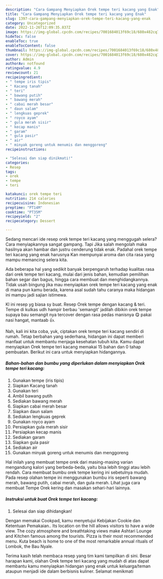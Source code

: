 ```yaml
---
description: "Cara Gampang Menyiapkan Orek tempe teri kacang yang Enak"
title: "Cara Gampang Menyiapkan Orek tempe teri kacang yang Enak"
slug: 1397-cara-gampang-menyiapkan-orek-tempe-teri-kacang-yang-enak
category: Uncategorized
date: 2022-11-26T12:09:35.837Z
image: https://img-global.cpcdn.com/recipes/7001684013f69c18/680x482cq70/orek-tempe-teri-kacang-foto-resep-utama.jpg
hideToc: false
enableToc: true
enableTocContent: false
thumbnail: https://img-global.cpcdn.com/recipes/7001684013f69c18/680x482cq70/orek-tempe-teri-kacang-foto-resep-utama.jpg
cover: https://img-global.cpcdn.com/recipes/7001684013f69c18/680x482cq70/orek-tempe-teri-kacang-foto-resep-utama.jpg
author: Admin
authorAv: notfound
ratingvalue: 4.9
reviewcount: 21
recipeingredient:
- " tempe iris tipis"
- " Kacang tanah"
- " teri"
- " bawang putih"
- " bawang merah"
- " cabai merah besar"
- " daun salam"
- " lengkuas geprek"
- " royco ayam"
- " gula merah sisir"
- " kecap manis"
- " garam"
- " gula pasir"
- " air"
- " minyak goreng untuk menumis dan menggoreng"
recipeinstructions:

- "Selesai dan siap dinikmati!"
categories:
- Resep
tags:
- orek
- tempe
- teri

katakunci: orek tempe teri 
nutrition: 214 calories
recipecuisine: Indonesian
preptime: "PT14M"
cooktime: "PT35M"
recipeyield: "2"
recipecategory: Dessert

---
```



Sedang mencari ide resep orek tempe teri kacang yang menggugah selera? Cara menyiapkannya sangat gampang. Tapi Jika salah mengolah maka hasilnya akan hambar dan justru cenderung tidak enak. Padahal orek tempe teri kacang yang enak harusnya Kan mempunyai aroma dan cita rasa yang mampu memancing selera kita.


Ada beberapa hal yang sedikit banyak berpengaruh terhadap kualitas rasa dari orek tempe teri kacang, mulai dari jenis bahan, kemudian pemilihan bahan segar dan bagus, hingga cara membuat dan menghidangkannya. Tidak usah bingung jika mau menyiapkan orek tempe teri kacang yang enak di mana pun kamu berada, karena asal sudah tahu caranya maka hidangan ini mampu jadi sajian istimewa.

Kl ini resep yg biasa sy buat. Resep Orek tempe dengan kacang &amp; teri. Tempe di kulkas udh hampir berbau &#39;semangit&#39; jadilah dibikin orek tempe supaya bau semangit nya tercover dengan rasa pedas manisnya 😋 pakai nasi hangat, mantaab 👍.


Nah, kali ini kita coba, yuk, ciptakan orek tempe teri kacang sendiri di rumah. Tetap berbahan yang sederhana, hidangan ini dapat memberi manfaat untuk membantu menjaga kesehatan tubuh kita. Kamu dapat menyiapkan Orek tempe teri kacang memakai 15 bahan dan 0 tahap pembuatan. Berikut ini cara untuk menyiapkan hidangannya.

<!--inarticleads1-->

##### Bahan-bahan dan bumbu yang diperlukan dalam menyiapkan Orek tempe teri kacang:

1. Gunakan  tempe (iris tipis)
1. Siapkan  Kacang tanah
1. Gunakan  teri
1. Ambil  bawang putih
1. Sediakan  bawang merah
1. Siapkan  cabai merah besar
1. Siapkan  daun salam
1. Sediakan  lengkuas geprek
1. Gunakan  royco ayam
1. Persiapkan  gula merah sisir
1. Persiapkan  kecap manis
1. Sediakan  garam
1. Siapkan  gula pasir
1. Sediakan  air
1. Gunakan  minyak goreng untuk menumis dan menggoreng


Hal inilah yang membuat tempe orek dari masing-masing varian mengandung kalori yang berbeda-beda, yaitu bisa lebih tinggi atau lebih rendah. Cara membuat bumbu orek tempe kering ini sebetulnya mudah. Pada resep olahan tempe ini menggunakan bumbu iris seperti bawang merah, bawang putih, cabai merah, dan gula merah. Lihat juga cara membuat Tempe Orek kering dan masakan sehari-hari lainnya. 

<!--inarticleads2-->

##### Instruksi untuk buat Orek tempe teri kacang:


1. Selesai dan siap dihidangkan!

Dengan memakai Cookpad, kamu menyetujui Kebijakan Cookie dan Ketentuan Pemakaian.. Its location on the hill allows visitors to have a wide view. The cozy atmosphere and breathtaking views make Ashtari Lounge and Kitchen famous among the tourists. Pizza is their most recommended menu. Kuta beach is home to one of the most remarkable annual rituals of Lombok, the Bau Nyale. 

Terima kasih telah membaca resep yang tim kami tampilkan di sini. Besar harapan kami, olahan Orek tempe teri kacang yang mudah di atas dapat membantu kamu menyiapkan hidangan yang enak untuk keluarga/teman ataupun menjadi ide dalam berbisnis kuliner. Selamat menikmati
